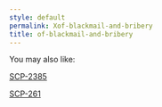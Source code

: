 ```yaml
---
style: default
permalink: Xof-blackmail-and-bribery
title: of-blackmail-and-bribery
---
```

You may also like:

[SCP-2385](http://scp-wiki.net/scp-2385)

[SCP-261](http://scp-wiki.net/scp-261)

